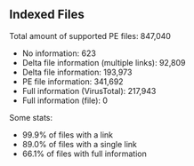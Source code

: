 ## Indexed Files

<!--FileStats-->
Total amount of supported PE files: 847,040

* No information: 623
* Delta file information (multiple links): 92,809
* Delta file information: 193,973
* PE file information: 341,692
* Full information (VirusTotal): 217,943
* Full information (file): 0

Some stats:

* 99.9% of files with a link
* 89.0% of files with a single link
* 66.1% of files with full information
<!--/FileStats-->
